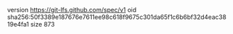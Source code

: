 version https://git-lfs.github.com/spec/v1
oid sha256:50f3389e187676e7611ee98c618f9675c301da65f1c6b6bf32d4eac3819e4fa1
size 873
